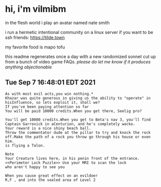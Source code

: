 # hi, i'm vilmibm

in the flesh world i play an avatar named nate smith

i run a hermetic intentional community on a linux server if you want to be ssh friends: https://tilde.town

my favorite food is mapo tofu

this readme regenerates once a day with a new randomized sonnet cut up from a bunch of video game FAQs.
_please do let me know if it produces anything objectionable_

## Tue Sep  7 16:48:01 EDT 2021

    As with most evil acts,you win nothing.*
    Khazar was quite generous in giving us the ability to "operate" in hisInfluence, so lets exploit it, shall we?
    If you've been paying attention so far
    You will be paid 10000 credits.When you get there, Seelig pro?
    
    You'll get 10000 credits.When you get to Beta's nav 3, you'll find Captain Garrovick in aCenturion, and he's completely wacko.
    Your reward is a nice shiny beach ball.
    Throw the commentator dude at the pillar to try and knock the rock off.Make the path of a rock you throw go through his house or even him.
    is flying a Talon.
    
    Note
    Your Creature lives here, in his penin front of the entrance.
    <<Perimeter Lock Puzzle>> Use your MRI to scan the lock
    who aren't happy to see you
    
    When you cause great effect on an evildoer
    R,F , and into the sealed area of Level 2
